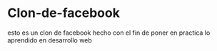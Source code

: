 # Clon-de-facebook
esto es un clon de facebook hecho con el fin de poner en practica lo aprendido en desarrollo web
